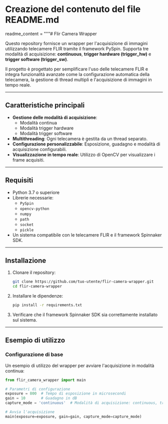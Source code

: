 # Creazione del contenuto del file README.md
readme_content = """# Flir Camera Wrapper

Questo repository fornisce un wrapper per l'acquisizione di immagini utilizzando telecamere FLIR tramite il framework PySpin. Supporta tre modalità di acquisizione: **continuous**, **trigger hardware (trigger_hw)** e **trigger software (trigger_sw)**. 

Il progetto è progettato per semplificare l'uso delle telecamere FLIR e integra funzionalità avanzate come la configurazione automatica della telecamera, la gestione di thread multipli e l'acquisizione di immagini in tempo reale.

---

## Caratteristiche principali

- **Gestione delle modalità di acquisizione**: 
  - Modalità continua
  - Modalità trigger hardware
  - Modalità trigger software
- **Multithreading**: Ogni telecamera è gestita da un thread separato.
- **Configurazione personalizzabile**: Esposizione, guadagno e modalità di acquisizione configurabili.
- **Visualizzazione in tempo reale**: Utilizzo di OpenCV per visualizzare i frame acquisiti.

---

## Requisiti

- Python 3.7 o superiore
- Librerie necessarie:
  - `PySpin`
  - `opencv-python`
  - `numpy`
  - `path`
  - `socket`
  - `pickle`
- Un sistema compatibile con le telecamere FLIR e il framework Spinnaker SDK.

---

## Installazione

1. Clonare il repository:
    ```bash
    git clone https://github.com/tuo-utente/flir-camera-wrapper.git
    cd flir-camera-wrapper
    ```
2. Installare le dipendenze:
    ```bash
    pip install -r requirements.txt
    ```
3. Verificare che il framework Spinnaker SDK sia correttamente installato sul sistema.

---

## Esempio di utilizzo

### Configurazione di base

Un esempio di utilizzo del wrapper per avviare l'acquisizione in modalità continua:

```python
from flir_camera_wrapper import main

# Parametri di configurazione
exposure = 800  # Tempo di esposizione in microsecondi
gain = 10       # Guadagno in dB
capture_mode = 'continuous'  # Modalità di acquisizione: continuous, trigger_hw, trigger_sw

# Avvia l'acquisizione
main(exposure=exposure, gain=gain, capture_mode=capture_mode)